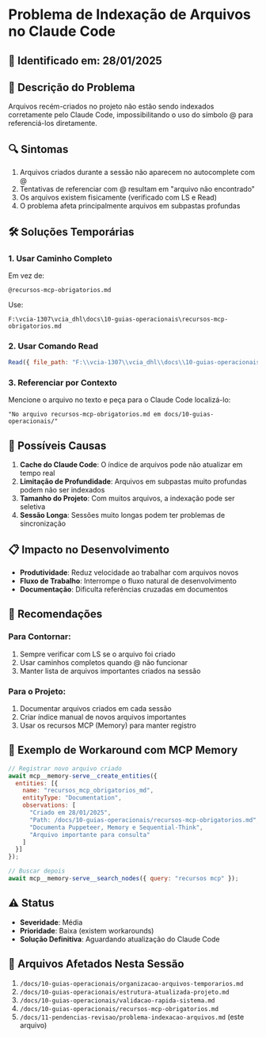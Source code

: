 # Problema de Indexação de Arquivos no Claude Code

## 📅 Identificado em: 28/01/2025

## 🔴 Descrição do Problema

Arquivos recém-criados no projeto não estão sendo indexados corretamente pelo Claude Code, impossibilitando o uso do símbolo @ para referenciá-los diretamente.

## 🔍 Sintomas

1. Arquivos criados durante a sessão não aparecem no autocomplete com @
2. Tentativas de referenciar com @ resultam em "arquivo não encontrado"
3. Os arquivos existem fisicamente (verificado com LS e Read)
4. O problema afeta principalmente arquivos em subpastas profundas

## 🛠️ Soluções Temporárias

### 1. Usar Caminho Completo
Em vez de:
```
@recursos-mcp-obrigatorios.md
```

Use:
```
F:\vcia-1307\vcia_dhl\docs\10-guias-operacionais\recursos-mcp-obrigatorios.md
```

### 2. Usar Comando Read
```javascript
Read({ file_path: "F:\\vcia-1307\\vcia_dhl\\docs\\10-guias-operacionais\\recursos-mcp-obrigatorios.md" })
```

### 3. Referenciar por Contexto
Mencione o arquivo no texto e peça para o Claude Code localizá-lo:
```
"No arquivo recursos-mcp-obrigatorios.md em docs/10-guias-operacionais/"
```

## 🔧 Possíveis Causas

1. **Cache do Claude Code**: O índice de arquivos pode não atualizar em tempo real
2. **Limitação de Profundidade**: Arquivos em subpastas muito profundas podem não ser indexados
3. **Tamanho do Projeto**: Com muitos arquivos, a indexação pode ser seletiva
4. **Sessão Longa**: Sessões muito longas podem ter problemas de sincronização

## 📋 Impacto no Desenvolvimento

- **Produtividade**: Reduz velocidade ao trabalhar com arquivos novos
- **Fluxo de Trabalho**: Interrompe o fluxo natural de desenvolvimento
- **Documentação**: Dificulta referências cruzadas em documentos

## 🚀 Recomendações

### Para Contornar:
1. Sempre verificar com LS se o arquivo foi criado
2. Usar caminhos completos quando @ não funcionar
3. Manter lista de arquivos importantes criados na sessão

### Para o Projeto:
1. Documentar arquivos criados em cada sessão
2. Criar índice manual de novos arquivos importantes
3. Usar os recursos MCP (Memory) para manter registro

## 📝 Exemplo de Workaround com MCP Memory

```javascript
// Registrar novo arquivo criado
await mcp__memory-serve__create_entities({
  entities: [{
    name: "recursos_mcp_obrigatorios_md",
    entityType: "Documentation",
    observations: [
      "Criado em 28/01/2025",
      "Path: /docs/10-guias-operacionais/recursos-mcp-obrigatorios.md",
      "Documenta Puppeteer, Memory e Sequential-Think",
      "Arquivo importante para consulta"
    ]
  }]
});

// Buscar depois
await mcp__memory-serve__search_nodes({ query: "recursos mcp" });
```

## ⚠️ Status

- **Severidade**: Média
- **Prioridade**: Baixa (existem workarounds)
- **Solução Definitiva**: Aguardando atualização do Claude Code

## 📌 Arquivos Afetados Nesta Sessão

1. `/docs/10-guias-operacionais/organizacao-arquivos-temporarios.md`
2. `/docs/10-guias-operacionais/estrutura-atualizada-projeto.md`
3. `/docs/10-guias-operacionais/validacao-rapida-sistema.md`
4. `/docs/10-guias-operacionais/recursos-mcp-obrigatorios.md`
5. `/docs/11-pendencias-revisao/problema-indexacao-arquivos.md` (este arquivo)